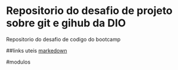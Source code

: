 # Repositorio do desafio de projeto sobre git e gihub da DIO
Repositorio do desafio de codigo do bootcamp

##links uteis
[markedown](https://pt.wikipedia.org/wiki/Markdown)

#modulos